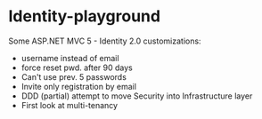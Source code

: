 # Identity-playground
Some ASP.NET MVC 5 - Identity 2.0 customizations:
- username instead of email
- force reset pwd. after 90 days
- Can't use prev. 5 passwords
- Invite only registration by email
- DDD (partial) attempt to move Security into Infrastructure layer
- First look at multi-tenancy
